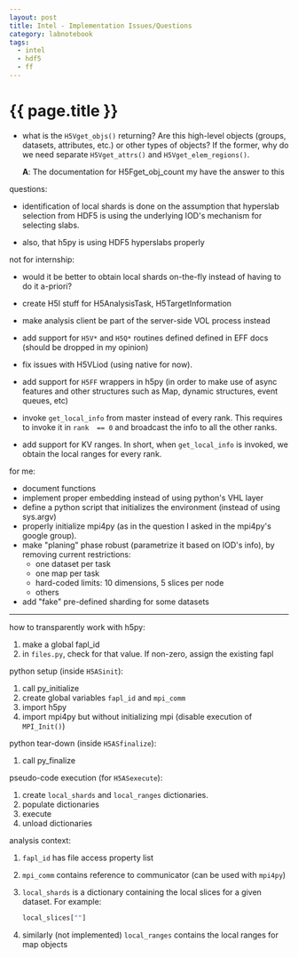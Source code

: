 ```yaml
---
layout: post
title: Intel - Implementation Issues/Questions
category: labnotebook
tags:
  - intel
  - hdf5
  - ff
---
```


# {{ page.title }}

  * what is the `H5Vget_objs()` returning? Are this high-level objects (groups, datasets, 
    attributes, etc.) or other types of objects? If the former, why do we need separate 
    `H5Vget_attrs()` and `H5Vget_elem_regions()`.

    **A**: The documentation for H5Fget_obj_count my have the answer to this

questions:

  * identification of local shards is done on the assumption that hyperslab selection from HDF5 is 
    using the underlying IOD's mechanism for selecting slabs.

  * also, that h5py is using HDF5 hyperslabs properly

not for internship:

  * would it be better to obtain local shards on-the-fly instead of having to do it a-priori?

  * create H5I stuff for H5AnalysisTask, H5TargetInformation

  * make analysis client be part of the server-side VOL process instead

  * add support for `H5V*` and `H5Q*` routines defined defined in EFF docs (should be dropped in my 
    opinion)

  * fix issues with H5VLiod (using native for now).

  * add support for `H5FF` wrappers in h5py (in order to make use of async features and other 
    structures such as Map, dynamic structures, event queues, etc)

  * invoke `get_local_info` from master instead of every rank. This requires to invoke it in `rank 
    == 0` and broadcast the info to all the other ranks.

  * add support for KV ranges. In short, when `get_local_info` is invoked, we obtain the local 
    ranges for every rank.

for me:

  * document functions
  * implement proper embedding instead of using python's VHL layer
  * define a python script that initializes the environment (instead of using sys.argv)
  * properly initialize mpi4py (as in the question I asked in the mpi4py's google group).
  * make "planing" phase robust (parametrize it based on IOD's info), by removing current 
    restrictions:
      * one dataset per task
      * one map per task
      * hard-coded limits: 10 dimensions, 5 slices per node
      * others
  * add "fake" pre-defined sharding for some datasets

--------

how to transparently work with h5py:

  1. make a global fapl_id
  2. in `files.py`, check for that value. If non-zero, assign the existing fapl

python setup (inside `H5ASinit`):

  1. call py_initialize
  2. create global variables `fapl_id` and `mpi_comm`
  3. import h5py
  4. import mpi4py but without initializing mpi (disable execution of `MPI_Init()`)

python tear-down (inside `H5ASfinalize`):

  1. call py_finalize

pseudo-code execution (for `H5ASexecute`):

  1. create `local_shards` and `local_ranges` dictionaries.
  2. populate dictionaries
  3. execute
  4. unload dictionaries

analysis context:

  1. `fapl_id` has file access property list
  2. `mpi_comm` contains reference to communicator (can be used with `mpi4py`)
  3. `local_shards` is a dictionary containing the local slices for a given dataset. For example:

     ```python
     local_slices[""]
     ```
  4. similarly (not implemented) `local_ranges` contains the local ranges for map objects

